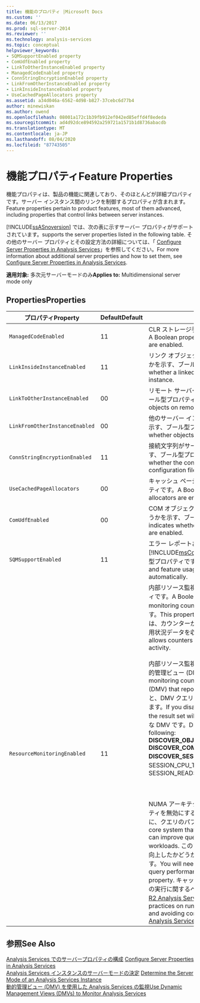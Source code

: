 ```yaml
---
title: 機能のプロパティ |Microsoft Docs
ms.custom: ''
ms.date: 06/13/2017
ms.prod: sql-server-2014
ms.reviewer: ''
ms.technology: analysis-services
ms.topic: conceptual
helpviewer_keywords:
- SQMSupportEnabled property
- ComUdfEnabled property
- LinkToOtherInstanceEnabled property
- ManagedCodeEnabled property
- ConnStringEncryptionEnabled property
- LinkFromOtherInstanceEnabled property
- LinkInsideInstanceEnabled property
- UseCachedPageAllocators property
ms.assetid: a34d046a-6562-4d98-b827-37cebc6d77b4
author: minewiskan
ms.author: owend
ms.openlocfilehash: 08001a172c1b39fb912ef042ed85effd4f8ededa
ms.sourcegitcommit: ad4d92dce894592a259721a1571b1d8736abacdb
ms.translationtype: MT
ms.contentlocale: ja-JP
ms.lasthandoff: 08/04/2020
ms.locfileid: "87743505"
---
```

# <a name="feature-properties"></a><span data-ttu-id="d3794-102">機能プロパティ</span><span class="sxs-lookup"><span data-stu-id="d3794-102">Feature Properties</span></span>
  <span data-ttu-id="d3794-103">機能プロパティは、製品の機能に関連しており、そのほとんどが詳細プロパティです。サーバー インスタンス間のリンクを制御するプロパティが含まれます。</span><span class="sxs-lookup"><span data-stu-id="d3794-103">Feature properties pertain to product features, most of them advanced, including properties that control links between server instances.</span></span>  
  
 [!INCLUDE[ssASnoversion](../../includes/ssasnoversion-md.md)] <span data-ttu-id="d3794-104">では、次の表に示すサーバー プロパティがサポートされています。</span><span class="sxs-lookup"><span data-stu-id="d3794-104">supports the server properties listed in the following table.</span></span> <span data-ttu-id="d3794-105">その他のサーバー プロパティとその設定方法の詳細については、「 [Configure Server Properties in Analysis Services](server-properties-in-analysis-services.md)」を参照してください。</span><span class="sxs-lookup"><span data-stu-id="d3794-105">For more information about additional server properties and how to set them, see [Configure Server Properties in Analysis Services](server-properties-in-analysis-services.md).</span></span>  
  
 <span data-ttu-id="d3794-106">**適用対象:** 多次元サーバーモードのみ</span><span class="sxs-lookup"><span data-stu-id="d3794-106">**Applies to:** Multidimensional server mode only</span></span>  
  
## <a name="properties"></a><span data-ttu-id="d3794-107">Properties</span><span class="sxs-lookup"><span data-stu-id="d3794-107">Properties</span></span>  
  
|<span data-ttu-id="d3794-108">プロパティ</span><span class="sxs-lookup"><span data-stu-id="d3794-108">Property</span></span>|<span data-ttu-id="d3794-109">Default</span><span class="sxs-lookup"><span data-stu-id="d3794-109">Default</span></span>|<span data-ttu-id="d3794-110">説明</span><span class="sxs-lookup"><span data-stu-id="d3794-110">Description</span></span>|  
|--------------|-------------|-----------------|  
|`ManagedCodeEnabled`|<span data-ttu-id="d3794-111">1</span><span class="sxs-lookup"><span data-stu-id="d3794-111">1</span></span>|<span data-ttu-id="d3794-112">CLR ストレージ手順が有効かどうかを示す、ブール型プロパティです。</span><span class="sxs-lookup"><span data-stu-id="d3794-112">A Boolean property that indicates whether CLR storage procedures are enabled.</span></span>|  
|`LinkInsideInstanceEnabled`|<span data-ttu-id="d3794-113">1</span><span class="sxs-lookup"><span data-stu-id="d3794-113">1</span></span>|<span data-ttu-id="d3794-114">リンク オブジェクトを同じサーバー インスタンス内で作成できるかどうかを示す、ブール型プロパティです。</span><span class="sxs-lookup"><span data-stu-id="d3794-114">A Boolean property that indicates whether a linked object can be created inside the same server instance.</span></span>|  
|`LinkToOtherInstanceEnabled`|<span data-ttu-id="d3794-115">0</span><span class="sxs-lookup"><span data-stu-id="d3794-115">0</span></span>|<span data-ttu-id="d3794-116">リモート サーバー上のオブジェクトにリンクできるかどうかを示す、ブール型プロパティです。</span><span class="sxs-lookup"><span data-stu-id="d3794-116">A Boolean property that indicates whether objects on remote servers can be linked to.</span></span>|  
|`LinkFromOtherInstanceEnabled`|<span data-ttu-id="d3794-117">0</span><span class="sxs-lookup"><span data-stu-id="d3794-117">0</span></span>|<span data-ttu-id="d3794-118">他のサーバー インスタンスからオブジェクトにリンクできるかどうかを示す、ブール型プロパティです。</span><span class="sxs-lookup"><span data-stu-id="d3794-118">A Boolean property that indicates whether objects can be linked to from other server instances.</span></span>|  
|`ConnStringEncryptionEnabled`|<span data-ttu-id="d3794-119">1</span><span class="sxs-lookup"><span data-stu-id="d3794-119">1</span></span>|<span data-ttu-id="d3794-120">接続文字列がサーバー構成ファイル内で暗号化されているかどうかを示す、ブール型プロパティです。</span><span class="sxs-lookup"><span data-stu-id="d3794-120">A Boolean property that indicates whether the connection string is encrypted in the server configuration file.</span></span>|  
|`UseCachedPageAllocators`|<span data-ttu-id="d3794-121">0</span><span class="sxs-lookup"><span data-stu-id="d3794-121">0</span></span>|<span data-ttu-id="d3794-122">キャッシュ ページ アロケーターが有効かどうかを示す、ブール型プロパティです。</span><span class="sxs-lookup"><span data-stu-id="d3794-122">A Boolean property that indicates whether cached page allocators are enabled.</span></span>|  
|`ComUdfEnabled`|<span data-ttu-id="d3794-123">0</span><span class="sxs-lookup"><span data-stu-id="d3794-123">0</span></span>|<span data-ttu-id="d3794-124">COM オブジェクトとして定義されているユーザー定義関数が有効かどうかを示す、ブール型プロパティです。</span><span class="sxs-lookup"><span data-stu-id="d3794-124">A Boolean property that indicates whether user-defined functions defined as COM objects are enabled.</span></span>|  
|`SQMSupportEnabled`|<span data-ttu-id="d3794-125">1</span><span class="sxs-lookup"><span data-stu-id="d3794-125">1</span></span>|<span data-ttu-id="d3794-126">エラー レポートおよび機能の使用状況レポートが [!INCLUDE[msCoName](../../includes/msconame-md.md)] に自動的に送信されるかどうかを示す、ブール型プロパティです。</span><span class="sxs-lookup"><span data-stu-id="d3794-126">A Boolean property that indicates whether error and feature usage reports are sent to [!INCLUDE[msCoName](../../includes/msconame-md.md)] automatically.</span></span>|  
|`ResourceMonitoringEnabled`|<span data-ttu-id="d3794-127">1</span><span class="sxs-lookup"><span data-stu-id="d3794-127">1</span></span>|<span data-ttu-id="d3794-128">内部リソース監視カウンターが有効かどうかを示す、ブール型プロパティです。</span><span class="sxs-lookup"><span data-stu-id="d3794-128">A Boolean property that indicates whether internal resource monitoring counters are enabled.</span></span> <span data-ttu-id="d3794-129">既定では、このプロパティは有効です。</span><span class="sxs-lookup"><span data-stu-id="d3794-129">This property is on by default.</span></span> <span data-ttu-id="d3794-130">有効である場合、このプロパティは、カウンターが CPU、メモリ、および I/O アクティビティに関する使用状況データを収集できるようにします。</span><span class="sxs-lookup"><span data-stu-id="d3794-130">When enabled, this property allows counters to collect usage data about CPU, memory, and I/O activity.</span></span><br /><br /> <span data-ttu-id="d3794-131">内部リソース監視カウンターは、リソース使用状況について報告する動的管理ビュー (DMV) によって使用されます。</span><span class="sxs-lookup"><span data-stu-id="d3794-131">Internal resource monitoring counters are used by Dynamic Management Views (DMV) that report on resource utilization.</span></span> <span data-ttu-id="d3794-132">このプロパティを無効にすると、DMV クエリは引き続き実行されますが、結果セットは無効になります。</span><span class="sxs-lookup"><span data-stu-id="d3794-132">If you disable this property, the DMV queries will still run, but the result set will be invalid.</span></span> <span data-ttu-id="d3794-133">このプロパティに依存するのは、次のような DMV です。</span><span class="sxs-lookup"><span data-stu-id="d3794-133">DMVs that depend on this property include the following:</span></span><br /><span data-ttu-id="d3794-134">**DISCOVER_OBJECT_ACTIVITY**</span><span class="sxs-lookup"><span data-stu-id="d3794-134">**DISCOVER_OBJECT_ACTIVITY**</span></span><br /><span data-ttu-id="d3794-135">**DISCOVER_COMMAND_OBJECTS**</span><span class="sxs-lookup"><span data-stu-id="d3794-135">**DISCOVER_COMMAND_OBJECTS**</span></span><br /><span data-ttu-id="d3794-136">**DISCOVER_SESSIONS** (SESSION_READS、SESSION_WRITES、SESSION_CPU_TIME_MS の場合)</span><span class="sxs-lookup"><span data-stu-id="d3794-136">**DISCOVER_SESSIONS** (for SESSION_READS, SESSION_WRITES, SESSION_CPU_TIME_MS)</span></span><br /><br /> <br /><br /> <span data-ttu-id="d3794-137">NUMA アーキテクチャを使用するマルチコア システムでは、このプロパティを無効にすると、特にマルチユーザーのワークロードが高い場合に、クエリのパフォーマンスを向上させることができます。</span><span class="sxs-lookup"><span data-stu-id="d3794-137">On a multi-core system that uses NUMA architecture, disabling this property can improve query performance, particularly for high multi-user workloads.</span></span> <span data-ttu-id="d3794-138">このプロパティを変更したためにクエリのパフォーマンスが向上したかどうかを判断するには、比較テストを実行する必要があります。</span><span class="sxs-lookup"><span data-stu-id="d3794-138">You will need to run comparison tests to determine whether query performance is improved as the result of changing this property.</span></span> <span data-ttu-id="d3794-139">キャッシュの消去、一般的な間違いの回避など、比較テストの実行に関するベスト プラクティスについては、「 [SQL Server 2008 R2 Analysis Services 操作ガイド](https://go.microsoft.com/fwlink/?LinkID=225539)」を参照してください。</span><span class="sxs-lookup"><span data-stu-id="d3794-139">For best practices on running comparison tests, including clearing the cache and avoiding common mistakes, see the [SQL Server 2008 R2 Analysis Services Operations Guide](https://go.microsoft.com/fwlink/?LinkID=225539).</span></span>|  
  
## <a name="see-also"></a><span data-ttu-id="d3794-140">参照</span><span class="sxs-lookup"><span data-stu-id="d3794-140">See Also</span></span>  
 <span data-ttu-id="d3794-141">[Analysis Services でのサーバープロパティの構成](server-properties-in-analysis-services.md) </span><span class="sxs-lookup"><span data-stu-id="d3794-141">[Configure Server Properties in Analysis Services](server-properties-in-analysis-services.md) </span></span>  
 <span data-ttu-id="d3794-142">[Analysis Services インスタンスのサーバーモードの決定](../instances/determine-the-server-mode-of-an-analysis-services-instance.md) </span><span class="sxs-lookup"><span data-stu-id="d3794-142">[Determine the Server Mode of an Analysis Services Instance](../instances/determine-the-server-mode-of-an-analysis-services-instance.md) </span></span>  
 [<span data-ttu-id="d3794-143">動的管理ビュー (DMV) を使用した Analysis Services の監視</span><span class="sxs-lookup"><span data-stu-id="d3794-143">Use Dynamic Management Views &#40;DMVs&#41; to Monitor Analysis Services</span></span>](../instances/use-dynamic-management-views-dmvs-to-monitor-analysis-services.md)  
  
  
